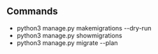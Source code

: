 ## Commands
- python3 manage.py makemigrations --dry-run
- python3 manage.py showmigrations
- python3 manage.py migrate --plan

